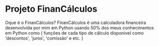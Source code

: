 # Projeto FinanCálculos

Oque é o FinanCálculos? FinanCálculos é uma calculadora financeira desenvolvida por mim em Python usando 50% dos meus conhecimentos em Python como ( funções de cada tipo de cálculo disponivel como 'descontos', 'juros', 'comissão' e etc. )
